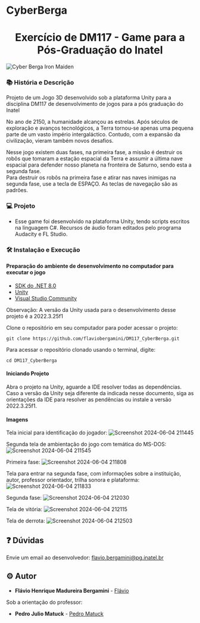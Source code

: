 # CyberBerga


<h1 align="center">Exercício de DM117 - Game para a Pós-Graduação do Inatel</h1>

 ![Cyber Berga Iron Maiden](https://github.com/flaviobergamini/DM117_CyberBerga/assets/38368729/03ab95c0-9012-4c6a-b505-95b21983d6f0)

### :books: História e Descrição
<p>Projeto de um Jogo 3D desenvolvido sob a plataforma Unity para a disciplina DM117 de desenvolvimento de jogos para a pós graduação do Inatel</p>

<p>No ano de 2150, a humanidade alcançou as estrelas. Após séculos de exploração e avanços tecnológicos, a Terra tornou-se apenas uma pequena parte de um vasto império intergaláctico. Contudo, com a expansão da civilização, vieram também novos desafios.</p>

<p>Nesse jogo existem duas fases, na primeira fase, a missão é destruir os robôs que tomaram a estação espacial da Terra e assumir a última nave espacial para defender nosso planeta na fronteira de Saturno, sendo esta a segunda fase. <br>  
Para destruir os robôs na primeira fase e atirar nas naves inimigas na segunda fase, use a tecla de ESPAÇO. As teclas de navegação são as padrões.                       
</p>

### :computer: Projeto
- Esse game foi desenvolvido na plataforma Unity, tendo scripts escritos na linguagem C#. Recursos de áudio foram editados pelo programa Audacity e FL Studio.

### :hammer_and_wrench: Instalação e Execução
#### Preparação do ambiente de desenvolvimento no computador para executar o jogo
- [SDK do .NET 8.0](https://dotnet.microsoft.com/pt-br/download/dotnet/8.0)
- [Unity](https://unity.com/download)
- [Visual Studio Community](https://visualstudio.microsoft.com/vs/community/)

Observação: A versão da Unity usada para o desenvolvimento desse projeto é a 2022.3.25f1

Clone o repositório em seu computador para poder acessar o projeto:
```
git clone https://github.com/flaviobergamini/DM117_CyberBerga.git
```
Para acessar o repositório clonado usando o terminal, digite: 
```
cd DM117_CyberBerga
```

#### Iniciando Projeto
Abra o projeto na Unity, aguarde a IDE resolver todas as dependências. Caso a versão da Unity seja diferente da indicada nesse documento, siga as orientações da IDE para resolver as pendências ou instale a versão 2022.3.25f1.  


#### Imagens
Tela inicial para identificação do jogador:
![Screenshot 2024-06-04 211445](https://github.com/flaviobergamini/DM117_CyberBerga/assets/38368729/7631c059-0991-4626-bc3f-1a5ef52518c1)

Segunda tela de ambientação do jogo com temática do MS-DOS:
![Screenshot 2024-06-04 211545](https://github.com/flaviobergamini/DM117_CyberBerga/assets/38368729/800da3a5-1a39-4f6e-bc8d-8b2609555f6a)

Primeira fase:
![Screenshot 2024-06-04 211808](https://github.com/flaviobergamini/DM117_CyberBerga/assets/38368729/6ec20bcd-891b-4091-aea5-552bd6d259d7)

Tela para entrar na segunda fase, com informações sobre a instituição, autor, professor orientador, trilha sonora e  plataforma:
![Screenshot 2024-06-04 211833](https://github.com/flaviobergamini/DM117_CyberBerga/assets/38368729/1b3963f6-5c5e-4f5a-b55d-1d9259c83fc1)

Segunda fase:
![Screenshot 2024-06-04 212030](https://github.com/flaviobergamini/DM117_CyberBerga/assets/38368729/eea97da0-16a8-486b-972f-740f6665ecb0)

Tela de vitória:
![Screenshot 2024-06-04 212115](https://github.com/flaviobergamini/DM117_CyberBerga/assets/38368729/f3103d84-3ee6-4379-9ac8-2e3bb5df4175)

Tela de derrota:
![Screenshot 2024-06-04 212503](https://github.com/flaviobergamini/DM117_CyberBerga/assets/38368729/fd499e40-61b2-450f-a27f-749beadbf628)


## :question: Dúvidas
Envie um email ao desenvolvedor: flavio.bergamini@pg.inatel.br

## :gear: Autor

* **Flávio Henrique Madureira Bergamini** - [Flávio](https://github.com/flaviobergamini)

Sob a orientação do professor:
* **Pedro Julio Matuck** - [Pedro Matuck](https://github.com/pjmatuck)





